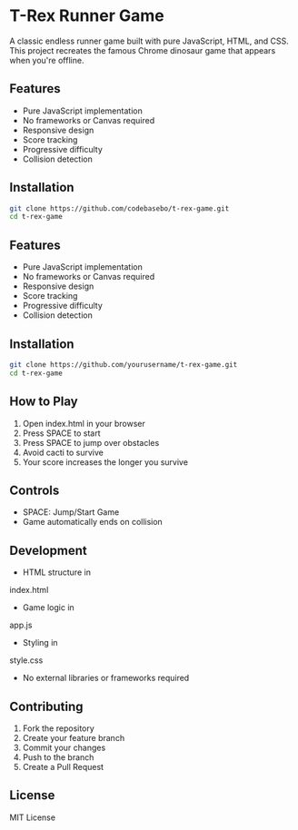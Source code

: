 # T-Rex Runner Game 

A classic endless runner game built with pure JavaScript, HTML, and CSS. This project recreates the famous Chrome dinosaur game that appears when you're offline.

## Features
- Pure JavaScript implementation
- No frameworks or Canvas required
- Responsive design
- Score tracking
- Progressive difficulty
- Collision detection

## Installation
```bash
git clone https://github.com/codebasebo/t-rex-game.git
cd t-rex-game
```

## Features
- Pure JavaScript implementation
- No frameworks or Canvas required
- Responsive design
- Score tracking
- Progressive difficulty
- Collision detection

## Installation
```bash
git clone https://github.com/yourusername/t-rex-game.git
cd t-rex-game
```

## How to Play
1. Open index.html in your browser
2. Press SPACE to start
3. Press SPACE to jump over obstacles
4. Avoid cacti to survive
5. Your score increases the longer you survive

## Controls
- SPACE: Jump/Start Game
- Game automatically ends on collision

## Development
- HTML structure in 

index.html


- Game logic in 

app.js


- Styling in 

style.css


- No external libraries or frameworks required


## Contributing
1. Fork the repository
2. Create your feature branch
3. Commit your changes
4. Push to the branch
5. Create a Pull Request

## License
MIT License
```
